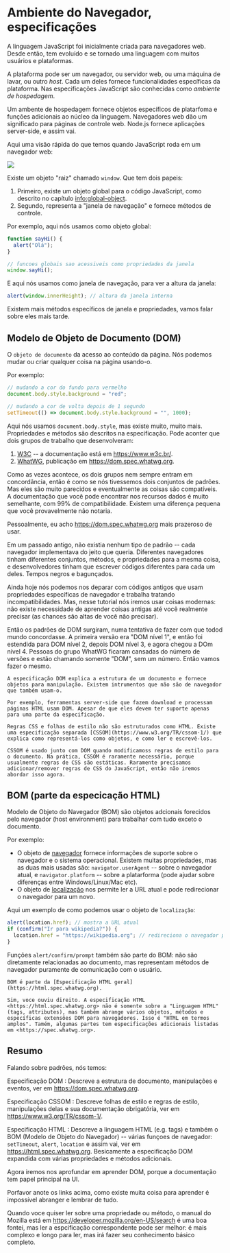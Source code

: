 # Ambiente do Navegador, especificações

A linguagem JavaScript foi inicialmente criada para navegadores web. Desde então, tem evoluído e se tornado uma linguagem com muitos usuários e plataformas.

A plataforma pode ser um navegador, ou servidor web, ou uma máquina de lavar, ou outro *host*. Cada um deles fornece funcionalidades específicas da plataforma. Nas especificações JavaScript são conhecidas como *ambiente de hospedagem*.

Um ambente de hospedagem fornece objetos específicos de platarfoma e funções adicionais ao núcleo da linguagem. Navegadores web dão um significado para páginas de controle web. Node.js fornece aplicações server-side, e assim vai.

Aqui uma visão rápida do que temos quando JavaScript roda em um navegador web:

![](windowObjects.svg)

Existe um objeto "raiz" chamado `window`. Que tem  dois papeis:

1. Primeiro, existe um objeto global para o código JavaScript, como descrito no capítulo <info:global-object>.
2. Segundo, representa a "janela de navegação" e fornece métodos de controle.

Por exemplo, aqui nós usamos como objeto global:

```js run
function sayHi() {
  alert("Olá");
}

// funcoes globais sao acessiveis como propriedades da janela
window.sayHi();
```

E aqui nós usamos como janela de navegação, para ver a altura da janela:

```js run
alert(window.innerHeight); // altura da janela interna
```

Existem mais métodos específicos de janela e propriedades, vamos falar sobre eles mais tarde.

## Modelo de Objeto de Documento (DOM)

O `objeto de documento` da acesso ao conteúdo da página. Nós podemos mudar ou criar qualquer coisa na página usando-o.

Por exemplo:
```js run
// mudando a cor do fundo para vermelho
document.body.style.background = "red";

// mudando a cor de volta depois de 1 segundo
setTimeout(() => document.body.style.background = "", 1000);
```

Aqui nós usamos `document.body.style`, mas existe muito, muito mais. Propriedades e métodos são descritos na especificação. 
Pode aconter que dois grupos de trabalho que desenvolveram:

1. [W3C](https://pt.wikipedia.org/wiki/W3C) -- a documentação está em <https://www.w3c.br/>.
2. [WhatWG](https://pt.wikipedia.org/wiki/Web_Hypertext_Application_Technology_Working_Group), publicação em <https://dom.spec.whatwg.org>.

Como as vezes acontece, os dois grupos nem sempre entram em concordância, então é como se nós tivessemos dois conjuntos de padrões. Mas eles são muito parecidos e eventualmente as coisas são compatíveis. A documentação que você pode encontrar nos recursos dados é muito semelhante, com 99% de compatibilidade. Existem uma diferença pequena que você provavelmente não notaria.

Pessoalmente, eu acho <https://dom.spec.whatwg.org> mais prazeroso de usar.

Em um passado antigo, não existia nenhum tipo de padrão -- cada navegador implementava do jeito que queria. Diferentes navegadores tinham diferentes conjuntos, métodos, e propriedades para a mesma coisa, e desenvolvedores tinham que escrever códigos diferentes para cada um deles. Tempos negros e bagunçados.

Ainda hoje nós podemos nos deparar com códigos antigos que usam propriedades específicas de navegador e trabalha tratando incompatibilidades. Mas, nesse tutorial nós iremos usar coisas modernas: não existe necessidade de aprender coisas antigas até você realmente precisar (as chances são altas de você não precisar).

Então os padrões de DOM surgiram, numa tentativa de fazer com que todod mundo concordasse. A primeira versão era "DOM nível 1", e então foi estendida para DOM nível 2, depois DOM nível 3, e agora chegou a DOm nível 4. Pessoas do grupo WhatWG ficaram cansadas do número de versões e estão chamando somente "DOM", sem um número. Então vamos fazer o mesmo.

```smart header="DOM is not only for browsers"
A especificação DOM explica a estrutura de um documento e fornece objetos para manipulação. Existem intrumentos que não são de navegador que também usam-o.

Por exemplo, ferramentas server-side que fazem download e processam páginas HTML usam DOM. Apesar de que eles devem ter suporte apenas para uma parte da especificação.
```

```smart header="CSSOM for styling"
Regras CSS e folhas de estilo não são estruturados como HTML. Existe  uma especificação separada [CSSOM](https://www.w3.org/TR/cssom-1/) que explica como representá-los como objetos, e como ler e escrevê-los.

CSSOM é usado junto com DOM quando modificamoss regras de estilo para o documento. Na prática, CSSOM é raramente necessário, porque usualmente regras de CSS são estáticas. Raramente precisamos adicionar/remover regras de CSS do JavaScript, então não iremos abordar isso agora.
```

## BOM (parte da especicação HTML)

Modelo de Objeto do Navegador (BOM) são objetos adcionais forecidos pelo navegador (host environment) para trabalhar com tudo exceto o documento.

Por exemplo:

- O objeto de [navegador](mdn:api/Window/navigator) fornece informações de suporte sobre o navegador e o sistema operacional. Existem muitas propriedades, mas as duas mais usadas são: `navigator.userAgent` -- sobre o navegador atual, e `navigator.platform` -- sobre a platarforma (pode ajudar sobre diferenças entre Windows/Linux/Mac etc).
- O objeto de [localização](mdn:api/Window/location) nos permite ler a URL atual e pode redirecionar o navegador para um novo.

Aqui um exemplo de como podemos usar o objeto de `localização`:

```js run
alert(location.href); // mostra a URL atual
if (confirm("Ir para wikipedia?")) {
  location.href = "https://wikipedia.org"; // redireciona o navegador para outra URL
}
```

Funções `alert/confirm/prompt` também são parte do BOM: não são diretamente relacionadas ao documento, mas representam métodos de navegador puramente de comunicação com o usuário.


```smart header="HTML specification"
BOM é parte da [Especificação HTML geral](https://html.spec.whatwg.org).

Sim, voce ouviu direito. A especificação HTML <https://html.spec.whatwg.org> não é somente sobre a "Linguagem HTML" (tags, attributes), mas também abrange vários objetos, métodos e específicas extensões DOM para navegadores. Isso é "HTML em termos amplos". Tamém, algumas partes tem especificações adicionais listadas em <https://spec.whatwg.org>.
```

## Resumo

Falando sobre padrões, nós temos:

Especificação DOM
: Descreve a estrutura de documento, manipulações e eventos, ver em <https://dom.spec.whatwg.org>.

Especificação CSSOM
: Descreve folhas de estilo e regras de estilo, manipulações delas e sua documentação obrigatória, ver em <https://www.w3.org/TR/cssom-1/>.

Especificação HTML
: Descreve a linguagem HTML (e.g. tags) e também o BOM (Modelo de Objeto do Navegador) -- várias funçoes de navegador: `setTimeout`, `alert`, `location` e assim vai, ver em <https://html.spec.whatwg.org>. Besicamente a especificação DOM expandida com várias propriedades e métodos adicionais.

Agora iremos nos aprofundar em aprender DOM, porque a documentação tem papel principal na UI.

Porfavor anote os links acima, como existe muita coisa para aprender é impossível abranger e lembrar de tudo.

Quando voce quiser ler sobre uma propriedade ou método, o manual do Mozilla está em <https://developer.mozilla.org/en-US/search> é uma boa fontei, mas ler a espcificação correspondente pode ser melhor: é mais complexo e longo para ler, mas irá fazer seu conhecimento básico completo.
